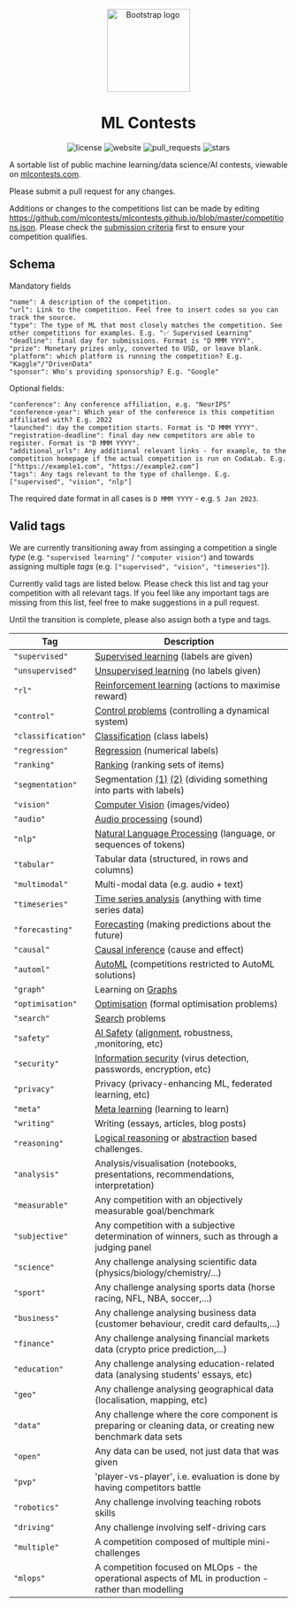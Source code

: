 <p align="center">
  <a href="https://https://github.com/mlcontests/mlcontests.github.io">
    <img src="https://raw.githubusercontent.com/mlcontests/mlcontests.github.io/master/android-chrome-512x512.png" alt="Bootstrap logo" width="150" height="150">
  </a>
</p>
<h1 align="center">ML Contests</h1>

<div align='center'>

![license](https://img.shields.io/github/license/mlcontests/mlcontests.github.io?style=flat-square)
![website](https://img.shields.io/website?down_color=lightgrey&down_message=Offline&style=flat-square&up_color=green&up_message=Online&url=https%3A%2F%2Fmlcontests.com)
![pull_requests](https://img.shields.io/github/issues-pr/mlcontests/mlcontests.github.io?style=flat-square)
![stars](https://img.shields.io/github/stars/mlcontests/mlcontests.github.io?style=flat-square)

</div>

A sortable list of public machine learning/data science/AI contests, viewable on [mlcontests.com](https://mlcontests.com). 

Please submit a pull request for any changes. 

Additions or changes to the competitions list can be made by editing https://github.com/mlcontests/mlcontests.github.io/blob/master/competitions.json. Please check the [submission criteria](https://mlcontests.com/submit/) first to ensure your competition qualifies.

## Schema
Mandatory fields
```
"name": A description of the competition. 
"url": Link to the competition. Feel free to insert codes so you can track the source. 
"type": The type of ML that most closely matches the competition. See other competitions for examples. E.g. "✅ Supervised Learning"
"deadline": final day for submissions. Format is "D MMM YYYY".
"prize": Monetary prizes only, converted to USD, or leave blank. 
"platform": which platform is running the competition? E.g. "Kaggle"/"DrivenData"
"sponsor": Who's providing sponsorship? E.g. "Google"
```

Optional fields:
```
"conference": Any conference affiliation, e.g. "NeurIPS"
"conference-year": Which year of the conference is this competition affiliated with? E.g. 2022 
"launched": day the competition starts. Format is "D MMM YYYY".
"registration-deadline": final day new competitors are able to register. Format is "D MMM YYYY".
"additional_urls": Any additional relevant links - for example, to the competition homepage if the actual competition is run on CodaLab. E.g. ["https://example1.com", "https://example2.com"]
"tags": Any tags relevant to the type of challenge. E.g. ["supervised", "vision", "nlp"]
```

The required date format in all cases is `D MMM YYYY` - e.g. `5 Jan 2023`. 

## Valid tags

We are currently transitioning away from assinging a competition a single *type* (e.g. `"supervised learning"` / `"computer vision"`) and towards assigning multiple *tags* (e.g. `["supervised", "vision", "timeseries"]`).

Currently valid tags are listed below. Please check this list and tag your competition with all relevant tags. If you feel like any important tags are missing from this list, feel free to make suggestions in a pull request. 

Until the transition is complete, please also assign both a type and tags. 

| Tag  | Description |
| ------------- | ------------- |
| `"supervised"`  | [Supervised learning](https://en.wikipedia.org/wiki/Supervised_learning) (labels are given) |
| `"unsupervised"`  | [Unsupervised learning](https://en.wikipedia.org/wiki/Unsupervised_learning) (no labels given) |
| `"rl"`  | [Reinforcement learning](https://en.wikipedia.org/wiki/Reinforcement_learning) (actions to maximise reward) |
| `"control"`  | [Control problems](https://en.wikipedia.org/wiki/Optimal_control) (controlling a dynamical system) |
| `"classification"`  | [Classification](https://en.wikipedia.org/wiki/Statistical_classification) (class labels) |
| `"regression"`  | [Regression](https://en.wikipedia.org/wiki/Regression_analysis) (numerical labels) |
| `"ranking"`  | [Ranking](https://en.wikipedia.org/wiki/Learning_to_rank) (ranking sets of items) |
| `"segmentation"`  | Segmentation [(1)](https://en.wikipedia.org/wiki/Image_segmentation) [(2)](https://en.wikipedia.org/wiki/Time-series_segmentation)  (dividing something into parts with labels) |
| `"vision"`  | [Computer Vision](https://en.wikipedia.org/wiki/Computer_vision) (images/video) |
| `"audio"`  | [Audio processing](https://en.wikipedia.org/wiki/Audio_signal_processing) (sound) |
| `"nlp"`  | [Natural Language Processing](https://en.wikipedia.org/wiki/Natural_language_processing) (language, or sequences of tokens) |
| `"tabular"`  | Tabular data (structured, in rows and columns) |
| `"multimodal"`  | Multi-modal data (e.g. audio + text) |
| `"timeseries"`  | [Time series analysis](https://en.wikipedia.org/wiki/Time_series) (anything with time series data) |
| `"forecasting"`  | [Forecasting](https://en.wikipedia.org/wiki/Forecasting) (making predictions about the future) |
| `"causal"`  | [Causal inference](https://en.wikipedia.org/wiki/Causal_inference) (cause and effect) |
| `"automl"`  | [AutoML](https://en.wikipedia.org/wiki/Automated_machine_learning) (competitions restricted to AutoML solutions) |
| `"graph"`  | Learning on [Graphs](https://en.wikipedia.org/wiki/Graph_(abstract_data_type)) |
| `"optimisation"`  | [Optimisation](https://en.wikipedia.org/wiki/Mathematical_optimization) (formal optimisation problems) |
| `"search"`  | [Search](https://en.wikipedia.org/wiki/Artificial_intelligence#Search_and_optimization)  problems|
| `"safety"`  | [AI Safety](https://intelligence.org/why-ai-safety/) ([alignment](https://en.wikipedia.org/wiki/AI_alignment), robustness, ,monitoring, etc)|
| `"security"`  | [Information security](https://en.wikipedia.org/wiki/Information_security) (virus detection, passwords, encryption, etc) |
| `"privacy"`  | Privacy (privacy-enhancing ML, federated learning, etc) |
| `"meta"`  | [Meta learning](https://en.wikipedia.org/wiki/Meta_learning_(computer_science)) (learning to learn) |
| `"writing"`  | Writing (essays, articles, blog posts) |
| `"reasoning"`  |[Logical reasoning](https://en.wikipedia.org/wiki/Logical_reasoning) or [abstraction](https://en.wikipedia.org/wiki/Abstraction) based challenges. |
| `"analysis"`  | Analysis/visualisation (notebooks, presentations, recommendations, interpretation) |
| `"measurable"`  | Any competition with an objectively measurable goal/benchmark|
| `"subjective"`  | Any competition with a subjective determination of winners, such as through a judging panel|
| `"science"`  | Any challenge analysing scientific data (physics/biology/chemistry/...)|
| `"sport"`  | Any challenge analysing sports data (horse racing, NFL, NBA, soccer,...)|
| `"business"`  | Any challenge analysing business data (customer behaviour, credit card defaults,...)|
| `"finance"`  | Any challenge analysing financial markets data (crypto price prediction,...)|
| `"education"`  | Any challenge analysing education-related data (analysing students' essays, etc)|
| `"geo"`  | Any challenge analysing geographical data (localisation, mapping, etc)|
| `"data"`  | Any challenge where the core component is preparing or cleaning data, or creating new benchmark data sets |
| `"open"`  | Any data can be used, not just data that was given |
| `"pvp"`  | 'player-vs-player', i.e. evaluation is done by having competitors battle |
| `"robotics"`  | Any challenge involving teaching robots skills |
| `"driving"`  | Any challenge involving self-driving cars |
| `"multiple"`  | A competition composed of multiple mini-challenges |
| `"mlops"`  | A competition focused on MLOps - the operational aspects of ML in production - rather than modelling |